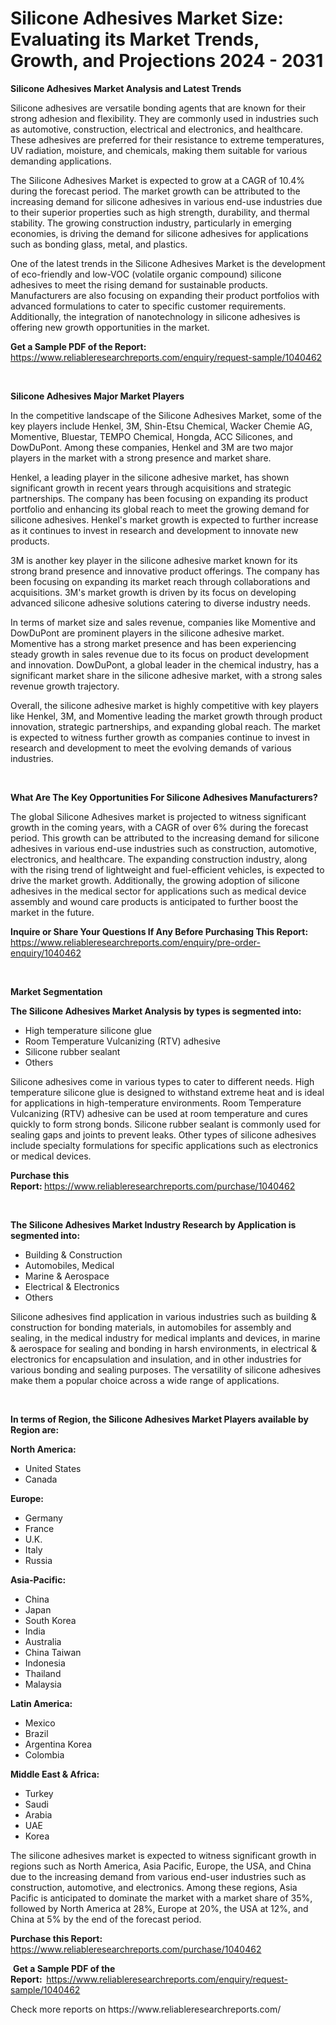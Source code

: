 <p><h1>Silicone Adhesives Market Size: Evaluating its Market Trends, Growth, and Projections 2024 - 2031</h1></p><p><strong>Silicone Adhesives Market Analysis and Latest Trends</strong></p>
<p><p>Silicone adhesives are versatile bonding agents that are known for their strong adhesion and flexibility. They are commonly used in industries such as automotive, construction, electrical and electronics, and healthcare. These adhesives are preferred for their resistance to extreme temperatures, UV radiation, moisture, and chemicals, making them suitable for various demanding applications.</p><p>The Silicone Adhesives Market is expected to grow at a CAGR of 10.4% during the forecast period. The market growth can be attributed to the increasing demand for silicone adhesives in various end-use industries due to their superior properties such as high strength, durability, and thermal stability. The growing construction industry, particularly in emerging economies, is driving the demand for silicone adhesives for applications such as bonding glass, metal, and plastics.</p><p>One of the latest trends in the Silicone Adhesives Market is the development of eco-friendly and low-VOC (volatile organic compound) silicone adhesives to meet the rising demand for sustainable products. Manufacturers are also focusing on expanding their product portfolios with advanced formulations to cater to specific customer requirements. Additionally, the integration of nanotechnology in silicone adhesives is offering new growth opportunities in the market.</p></p>
<p><strong>Get a Sample PDF of the Report:&nbsp;</strong> <a href="https://www.reliableresearchreports.com/enquiry/request-sample/1040462">https://www.reliableresearchreports.com/enquiry/request-sample/1040462</a></p>
<p>&nbsp;</p>
<p><strong>Silicone Adhesives Major Market Players</strong></p>
<p><p>In the competitive landscape of the Silicone Adhesives Market, some of the key players include Henkel, 3M, Shin-Etsu Chemical, Wacker Chemie AG, Momentive, Bluestar, TEMPO Chemical, Hongda, ACC Silicones, and DowDuPont. Among these companies, Henkel and 3M are two major players in the market with a strong presence and market share.</p><p>Henkel, a leading player in the silicone adhesive market, has shown significant growth in recent years through acquisitions and strategic partnerships. The company has been focusing on expanding its product portfolio and enhancing its global reach to meet the growing demand for silicone adhesives. Henkel's market growth is expected to further increase as it continues to invest in research and development to innovate new products.</p><p>3M is another key player in the silicone adhesive market known for its strong brand presence and innovative product offerings. The company has been focusing on expanding its market reach through collaborations and acquisitions. 3M's market growth is driven by its focus on developing advanced silicone adhesive solutions catering to diverse industry needs.</p><p>In terms of market size and sales revenue, companies like Momentive and DowDuPont are prominent players in the silicone adhesive market. Momentive has a strong market presence and has been experiencing steady growth in sales revenue due to its focus on product development and innovation. DowDuPont, a global leader in the chemical industry, has a significant market share in the silicone adhesive market, with a strong sales revenue growth trajectory.</p><p>Overall, the silicone adhesive market is highly competitive with key players like Henkel, 3M, and Momentive leading the market growth through product innovation, strategic partnerships, and expanding global reach. The market is expected to witness further growth as companies continue to invest in research and development to meet the evolving demands of various industries.</p></p>
<p>&nbsp;</p>
<p><strong>What Are The Key Opportunities For Silicone Adhesives Manufacturers?</strong></p>
<p><p>The global Silicone Adhesives market is projected to witness significant growth in the coming years, with a CAGR of over 6% during the forecast period. This growth can be attributed to the increasing demand for silicone adhesives in various end-use industries such as construction, automotive, electronics, and healthcare. The expanding construction industry, along with the rising trend of lightweight and fuel-efficient vehicles, is expected to drive the market growth. Additionally, the growing adoption of silicone adhesives in the medical sector for applications such as medical device assembly and wound care products is anticipated to further boost the market in the future.</p></p>
<p><strong>Inquire or Share Your Questions If Any Before Purchasing This Report:</strong> <a href="https://www.reliableresearchreports.com/enquiry/pre-order-enquiry/1040462">https://www.reliableresearchreports.com/enquiry/pre-order-enquiry/1040462</a></p>
<p>&nbsp;</p>
<p><strong>Market Segmentation</strong></p>
<p><strong>The Silicone Adhesives Market Analysis by types is segmented into:</strong></p>
<p><ul><li>High temperature silicone glue</li><li>Room Temperature Vulcanizing (RTV) adhesive</li><li>Silicone rubber sealant</li><li>Others</li></ul></p>
<p><p>Silicone adhesives come in various types to cater to different needs. High temperature silicone glue is designed to withstand extreme heat and is ideal for applications in high-temperature environments. Room Temperature Vulcanizing (RTV) adhesive can be used at room temperature and cures quickly to form strong bonds. Silicone rubber sealant is commonly used for sealing gaps and joints to prevent leaks. Other types of silicone adhesives include specialty formulations for specific applications such as electronics or medical devices.</p></p>
<p><strong>Purchase this Report:&nbsp;</strong><a href="https://www.reliableresearchreports.com/purchase/1040462">https://www.reliableresearchreports.com/purchase/1040462</a></p>
<p>&nbsp;</p>
<p><strong>The Silicone Adhesives Market Industry Research by Application is segmented into:</strong></p>
<p><ul><li>Building & Construction</li><li>Automobiles, Medical</li><li>Marine & Aerospace</li><li>Electrical & Electronics</li><li>Others</li></ul></p>
<p><p>Silicone adhesives find application in various industries such as building & construction for bonding materials, in automobiles for assembly and sealing, in the medical industry for medical implants and devices, in marine & aerospace for sealing and bonding in harsh environments, in electrical & electronics for encapsulation and insulation, and in other industries for various bonding and sealing purposes. The versatility of silicone adhesives make them a popular choice across a wide range of applications.</p></p>
<p>&nbsp;</p>
<p><strong>In terms of Region, the Silicone Adhesives Market Players available by Region are:</strong></p>
<p>
    <p> <strong> North America: </strong>
        <ul>
            <li>United States</li>
            <li>Canada</li>
        </ul>
        </p> 
    <p> <strong> Europe: </strong>
        <ul>
            <li>Germany</li>
            <li>France</li>
            <li>U.K.</li>
            <li>Italy</li>
            <li>Russia</li>
        </ul>
        </p> 
    <p> <strong> Asia-Pacific: </strong>
        <ul>
            <li>China</li>
            <li>Japan</li>
            <li>South Korea</li>
            <li>India</li>
            <li>Australia</li>
            <li>China Taiwan</li>
            <li>Indonesia</li>
            <li>Thailand</li>
            <li>Malaysia</li>
        </ul>
        </p> 
    <p> <strong> Latin America: </strong>
        <ul>
            <li>Mexico</li>
            <li>Brazil</li>
            <li>Argentina Korea</li>
            <li>Colombia</li>
        </ul>
        </p> 
    <p> <strong> Middle East & Africa: </strong>
        <ul>
            <li>Turkey</li>
            <li>Saudi</li>
            <li>Arabia</li>
            <li>UAE</li>
            <li>Korea</li>
        </ul>
    </p>
    </p>
<p><p>The silicone adhesives market is expected to witness significant growth in regions such as North America, Asia Pacific, Europe, the USA, and China due to the increasing demand from various end-user industries such as construction, automotive, and electronics. Among these regions, Asia Pacific is anticipated to dominate the market with a market share of 35%, followed by North America at 28%, Europe at 20%, the USA at 12%, and China at 5% by the end of the forecast period.</p></p>
<p><strong>Purchase this Report: </strong><a href="https://www.reliableresearchreports.com/purchase/1040462">https://www.reliableresearchreports.com/purchase/1040462</a></p>
<p>&nbsp;<strong>Get a Sample PDF of the Report:&nbsp;&nbsp;</strong><a href="https://www.reliableresearchreports.com/enquiry/request-sample/1040462">https://www.reliableresearchreports.com/enquiry/request-sample/1040462</a></p>
<p><strong></strong></p>
<p>Check more reports on https://www.reliableresearchreports.com/</p>